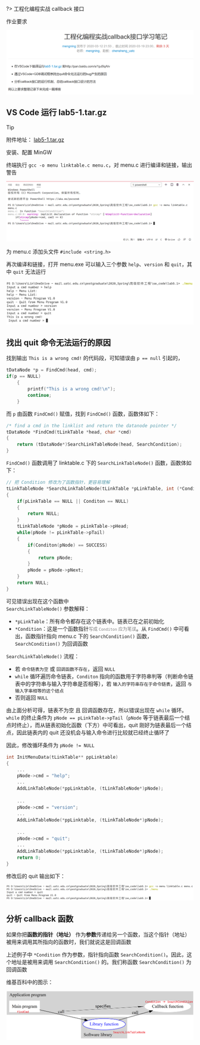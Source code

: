 ?> 工程化编程实战 callback 接口

作业要求

![](_images/task-2-1.png ':class=resizedImage')

## VS Code 运行 lab5-1.tar.gz

> [!TIP]
> 附件地址： [lab5-1.tar.gz](https://pan.baidu.com/s/1pJ0qAIv)

安装、配置 MinGW

终端执行 `gcc -o menu linktable.c menu.c`，对 menu.c 进行编译和链接，输出警告

![](_images/task-2-2.png ':class=resizedImage')

为 menu.c 添加头文件 `#include <string.h>`

再次编译和链接，打开 menu.exe 可以输入三个参数 `help`、`version` 和 `quit`，其中 `quit` 无法运行

![](_images/task-2-3.png ':class=resizedImage')

## 找出 quit 命令无法运行的原因
找到输出 `This is a wrong cmd!` 的代码段，可知错误由 `p == null` 引起的，

```c
tDataNode *p = FindCmd(head, cmd);
if(p == NULL)
    {
        printf("This is a wrong cmd!\n");
        continue;
    }
```

而 `p` 由函数 `FindCmd()` 赋值，找到 `FindCmd()` 函数，函数体如下：

```c
/* find a cmd in the linklist and return the datanode pointer */
tDataNode *FindCmd(tLinkTable *head, char *cmd)
{
    return (tDataNode*)SearchLinkTableNode(head, SearchCondition);
}
```

`FindCmd()` 函数调用了 linktable.c 下的 `SearchLinkTableNode()` 函数，函数体如下：

```c
// 把 Condition 修改为了函数指针，更容易理解
tLinkTableNode *SearchLinkTableNode(tLinkTable *pLinkTable, int (*Conditon)(tLinkTableNode *pNode))
{
    if(pLinkTable == NULL || Conditon == NULL)
    {
        return NULL;
    }
    tLinkTableNode *pNode = pLinkTable->pHead;
    while(pNode != pLinkTable->pTail)
    {    
        if(Conditon(pNode) == SUCCESS)
        {
            return pNode;				    
        }
        pNode = pNode->pNext;
    }
    return NULL;
}
```

可见错误出现在这个函数中  
`SearchLinkTableNode()` 参数解释：
- `*pLinkTable`：所有命令都存在这个链表中。链表已在之前初始化
- `*Condition`：这是一个函数指针<span style="color: gray;font-size: 12px">写成 `Conditon` 应为笔误</span>。从 `FindCmd()` 中可看出，函数指针指向 menu.c 下的 `SearchCondition()` 函数，`SearchCondition()` 为回调函数

`SearchLinkTableNode()` 流程：
- 若 `命令链表为空` 或 `回调函数不存在`，返回 `NULL`
- `while` 循环遍历命令链表，`Conditon` 指向的函数用于字符串判等（判断命令链表中的字符串与输入字符串是否相等），若 `输入的字符串存在于命令链表`，返回 `与输入字串相等的这个结点`
- 否则返回 `NULL`

由上面分析可得，链表不为空 且 回调函数存在，所以错误出现在 `while` 循环。`while` 的终止条件为 `pNode == pLinkTable->pTail`（`pNode` 等于链表最后一个结点时终止），而从链表初始化函数（下方）中可看出，quit 刚好为链表最后一个结点，因此链表内的 quit 还没机会与输入命令进行比较就已经终止循环了

因此，修改循环条件为 `pNode != NULL`


```c
int InitMenuData(tLinkTable** ppLinktable)
{
    ...
    pNode->cmd = "help";
    ...
    AddLinkTableNode(*ppLinktable, (tLinkTableNode*)pNode);

    ...
    pNode->cmd = "version";
    ...
    AddLinkTableNode(*ppLinktable, (tLinkTableNode*)pNode);

    ...
    pNode->cmd = "quit";
    ...
    AddLinkTableNode(*ppLinktable, (tLinkTableNode*)pNode);
    return 0;
}
```

修改后的 quit 输出如下：

![](_images/task-2-4.png ':class=resizedImage')

## 分析 callback 函数
如果你把**函数的指针（地址）** 作为**参数**传递给另一个函数，当这个指针（地址）被用来调用其所指向的函数时，我们就说这是回调函数

上述例子中 `*Condition` 作为参数，指针指向函数 `SearchCondition()`。因此，这个地址是被用来调用 `SearchCondition()` 的。我们称函数 `SearchCondition()` 为回调函数

维基百科中的图示：

![](_images/task-2-5.png ':class=resizedImage')